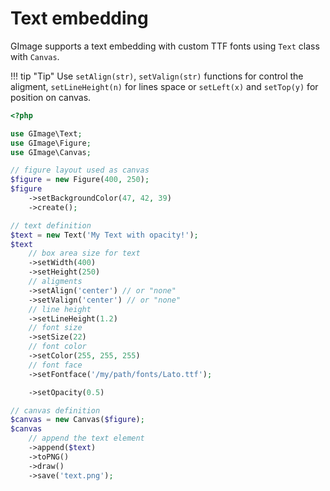 # Text embedding

GImage supports a text embedding with custom TTF fonts using `Text` class with `Canvas`.

!!! tip "Tip"
    Use `setAlign(str)`, `setValign(str)` functions for control the aligment, `setLineHeight(n)` for lines space or `setLeft(x)` and `setTop(y)` for position on canvas.

```php
<?php

use GImage\Text;
use GImage\Figure;
use GImage\Canvas;

// figure layout used as canvas
$figure = new Figure(400, 250);
$figure
    ->setBackgroundColor(47, 42, 39)
    ->create();

// text definition
$text = new Text('My Text with opacity!');
$text
    // box area size for text
    ->setWidth(400)
    ->setHeight(250)
    // aligments
    ->setAlign('center') // or "none"
    ->setValign('center') // or "none"
    // line height
    ->setLineHeight(1.2)
    // font size
    ->setSize(22)
    // font color
    ->setColor(255, 255, 255)
    // font face
    ->setFontface('/my/path/fonts/Lato.ttf');

    ->setOpacity(0.5)

// canvas definition
$canvas = new Canvas($figure);
$canvas
    // append the text element
    ->append($text)
    ->toPNG()
    ->draw()
    ->save('text.png');
```
